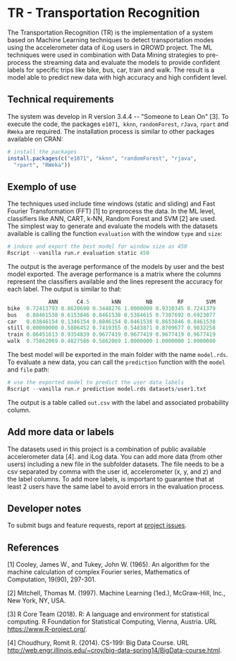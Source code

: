 # TR - Transportation Recognition

The Transportation Recognition (TR) is the implementation of a system based on Machine Learning techniques to detect transportation modes using the accelerometer data of iLog users in QROWD project. The ML techniques were used in combination with Data Mining strategies to pre-process the streaming data and evaluate the models to provide confident labels for specific trips like bike, bus, car, train and walk. The result is a model able to predict new data  with high accuracy and high confident level.  

## Technical requirements

The system was develop in R version 3.4.4 -- "Someone to Lean On" [3]. To execute the code, the packages `e1071`,  `kknn`, `randomForest`, `rJava`, `rpart` and `RWeka` are required. The installation process is similar to other packages available on CRAN:

```r 
# install the packages
install.packages(c("e1071", "kknn", "randomForest", "rjava",
  "rpart", "RWeka"))
```

## Exemplo of use

The techniques used include time windows (static and sliding) and Fast Fourier Transformation (FFT) [1] to preprocess the data. In the ML level, classifiers like ANN, CART, k-NN, Random Forest and SVM [2] are used. The simplest way to generate and evaluate the models with the datasets available is calling the function `evaluation` with the window `type` and `size`:

```r
# induce and export the best model for window size as 450
Rscript --vanilla run.r evaluation static 450
```

The output is the average performance of the models by user and the best model exported. The average performance is a matrix where the columns represent the classifiers available and the lines represent the accuracy for each label. The output is similar to that:

```r
             ANN      C4.5       kNN        NB        RF       SVM
bike  0.72413793 0.8620690 0.3448276 1.0000000 0.9310345 0.7241379
bus   0.88461538 0.6153846 0.8461538 0.5384615 0.7307692 0.6923077
car   0.03846154 0.1346154 0.8846154 0.8461538 0.8653846 0.8461538
still 0.00000000 0.5806452 0.7419355 0.5483871 0.8709677 0.9032258
train 0.06451613 0.9354839 0.9677419 0.9677419 0.9677419 0.9677419
walk  0.75862069 0.4827586 0.5862069 1.0000000 1.0000000 1.0000000
```

The best model will be exported in the main folder with the name `model.rds`. To evaluate a new data, you can call the `prediction` function with the `model` and `file` path:

```r
# use the exported model to predict the user data labels
Rscript --vanilla run.r prediction model.rds datasets/user1.txt
```

The output is a table called `out.csv` with the label and associated probability column.

## Add more data or labels

The datasets used in this project is a combination of public available accelerometer data [4]. and iLog data. You can add more data (from other users) including a new file in the subfolder datasets. The file needs to be a csv separated by comma with the user id, accelerometer (x, y, and z) and the label columns. To add more labels, is important to guarantee that at least 2 users have the same label to avoid errors in the evaluation process.

## Developer notes

To submit bugs and feature requests, report at [project issues](https://github.com/QROWD/TR/issues).

## References

[1] Cooley, James W., and Tukey, John W. (1965). An algorithm for the machine calculation of complex Fourier series, Mathematics of Computation, 19(90), 297-301.

[2] Mitchell, Thomas M. (1997). Machine Learning (1ed.), McGraw-Hill, Inc., New York, NY, USA.

[3] R Core Team (2018). R: A language and environment for statistical computing. R Foundation for Statistical Computing, Vienna, Austria. URL https://www.R-project.org/.

[4] Choudhury, Romit R. (2014).  CS-199: Big Data Course. URL http://web.engr.illinois.edu/~croy/big-data-spring14/BigData-course.html.

